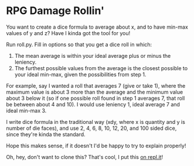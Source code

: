 # RPG Damage Rollin'

You want to create a dice formula to average about x, and to have min-max values of y and z? Have I kinda got the tool for you!

Run roll.py. Fill in options so that you get a dice roll in which:

1. The mean average is within your ideal average plus or minus the leniency.
2. The furthest possible values from the average is the closest possible to your ideal min-max, given the possibilities from step 1.

For example, say I wanted a roll that averages 7 (give or take 1), where the maximum value is about 3 more than the average and the minimum value about 3 below it (so if one possible roll found in step 1 averages 7, that roll be between about 4 and 10). I would use leniency 1, ideal average 7 and ideal min-max 3.

I write dice formula in the traditional way (xdy, where x is quantity and y is number of die faces), and use 2, 4, 6, 8, 10, 12, 20, and 100 sided dice, since they're kinda the standard.

Hope this makes sense, if it doesn't I'd be happy to try to explain properly!

Oh, hey, don't want to clone this? That's cool, I put this [on repl.it](https://repl.it/@linky00/RPGDamageRollin)!
